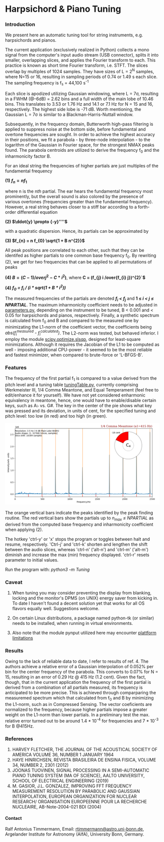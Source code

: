 # Harpsichord & Piano Tuning

### Introduction

We present here an automatic tuning tool for string instruments, 
e.g. harpsichords and pianos.

The current application (exclusively realized in Python) 
collects a mono signal from the computer's input audio stream (USB connector),
splits it into smaller, overlapping slices, and applies the Fourier transform to
each. This practice is known as short time Fourier transform, i.e. STFT. 
The slices overlap by multiples of 1024 samples. They have sizes of
L = 2<sup>N</sup> samples, where N=15 or 16, resulting in sampling 
periods of 0.74 or 1.49 s each slice. 
The sampling frequency is f<sub>s</sub> = 44,100 s<sup>-1</sup>

Each slice is apodized utilizing Gaussian windowing, where L = 
7&sigma;, resulting in a FWHM (@-6dB) = 2.62 bins and a full width 
of the main lobe of 
10.46 bins. This translates to 3.53 or 1.76 Hz and 14.1 or 7.1 Hz for N = 15 and 
16, respectively. The highest side lobe is -71 dB. Worth mentioning, the 
Gaussian L = 7&sigma; is similar to a Blackman-Harris-Nuttall window.

Subsequently, in the
frequency domain, Butterworth high-pass filtering is applied to suppress noise
at the bottom side, before fundamental and overtone frequencies are sought.
In order to achieve the highest accuracy in their positions, we fit a 
parabola - by three-node interpolation - to the
logarithm of the Gaussian in Fourier space, for the
strongest NMAX peaks found. The parabola centroids are utilized to derive 
the frequency f<sub>0</sub> and the inharmonicity factor B.

For an ideal string the frequencies of higher partials are just multiples
of the fundamental frequency

**(1) $`f_{n} = n f_{1}`$**

where n is the n<em>th</em> partial. 
The ear hears the fundamental frequency most prominently, 
but the overall sound is also colored by the presence of various overtones 
(frequencies greater than the fundamental frequency).
However, a real string behaves closer to a stiff bar according to a forth-order 
differential equation 

**(2) $`\ddot{y} \propto {-y}''''`$** 

with a quadratic dispersion. Hence, its partials can be approximated by

**(3) $`f_{n} = n f_{0} \sqrt{1 + B n^{2}}`$**

All peak positions are correlated to each other, such that they 
can be identifed as higher partials to one common base frequency f<sub>0</sub>. 
By rewriting (2), we get for two frequencies that can be 
applied to all permutations of peaks

**(4) $`B = (C - 1) /over{j^{2} - C * i^{2}})`$**, 
where 
**C = (f_{j} i /over{f_{i} j})^{2}`$**

**(4) <em>f<sub>0</sub> = f<sub>i</sub> / (i * sqrt(1 + B * i<sup>2</sup>))</em>**

The measured frequencies of the partials are denoted
**<em>f<sub>i</sub> < f<sub>j</sub></em>** and **1 &#8804;
<em>i < j &#8804; NPARTIAL</em>**. 
The maximum inharmonicity coefficient needs to be adjusted in
[parameters.py](https://github.com/Tamburasca/HarpsichordTuning/blob/master/Tuning/parameters.py), 
depending on the instrument to be tuned, B < 0.001 and < 0.05 for 
harpsichords and pianos, respectively. Finally, a synthetic spectrum 
is calculated from f<sub>0</sub> and B and compared to the measured 
one by minimizating the L1-norm of the coefficient vector, the coefficients being
<em>abs(f<sub>i</sub><sup>measured</sup> - f<sub>i</sub><sup>calculated</sup>)</em>.
The L2-norm was tested, but behaved inferior. I employ the module 
[scipy.optimize.slsqp](https://docs.scipy.org/doc/scipy/reference/optimize.minimize-slsqp.html#optimize-minimize-slsqp),
designed for least-square minimizations. Although it requires the Jacobian 
of the L1 to be computed as well - imposing additional CPU-power - it seemed to 
be the most reliable and fastest minimizer, when compared to brute-force or 'L-BFGS-B'.

### Features

The frequency of the first partial f<sub>1</sub> is 
compared to a value derived from the pitch level and a tuning table 
[tuningTable.py](https://github.com/Tamburasca/HarpsichordTuning/blob/master/Tuning/tuningTable.py), 
currently comprising Werkmeister III, 1/4 Comma Meantone, and Equal Temperament 
(feel free to edit/enhance it for yourself). We have not yet considered 
enharmonic equivalency in meantone, hence, one would have to enable/disable 
certain keys, 
such as A♭ vs. G#. The key in the center of the pie shows what key was 
pressed and its deviation, in units of cent, for the specified tuning and 
pitch level: too low (in red) and too high (in green).

![image info](./pictures/screenshot.png)

The orange vertical bars indicate the peaks identified by the peak 
finding routine. The red vertical bars show the partials up to 
<em>n<sub>max</sub> &#8804; NPARTIAL</em> as 
derived from the computed base frequency and inharmonicity coefficient 
when applying (2).

The hotkey 'ctrl-y' or 'x' stops the program or toggles between halt and 
resume, respectively. 'Ctrl-j' and 'ctrl-k' shorten and lengthen the shift 
between the audio slices, whereas 'ctrl-n' ('alt-n') and 'ctrl-m' ('alt-m') 
diminish and increase the max (min) frequency displayed. 'ctrl-r' resets 
parameter to initial values.
 
Run the program with: <em>python3 -m Tuning</em>

### Caveat

1) When tuning you may consider preventing the display from blanking, locking 
and the monitor's DPMS (on UNIX) energy saver from kicking in. To date I haven't 
found a decent solution yet that works for all OS flavors equally well. 
Suggestions welcome.

2) On certain Linux distributions, a package named python-tk (or similar) needs 
to be installed, when running in virtual environments.

3) Also note that the module pynput utilized here may encounter 
[plattform limitations](https://pynput.readthedocs.io/en/latest/limitations.html#)

### Results
Owing to the lack of reliable data to date, I refer to results of ref. 4. The 
authors achieve a relative error of a Gaussian interpolation of 0.052% per bin 
for the center frequency of the parabola. This converts to 0.07% for N = 15, 
resulting in an error of 0.29 Hz @ 415 Hz (1.2 cent). Given the fact, though, 
that in the current application the frequency of the first partial is 
derived from a combination of all partials measured, 
its frequency is anticipated to be more precise.
This is achieved through comparparing the measuremed spectrum which that 
calculated from f<sub>0</sub> and B by minimizing the L1-norm, such as in 
Compressed Sensing. The vector coeficients are normalized to the frequency, 
because higher partials impose a greater weight on the L1-norm 
than lower partials. In a preliminary test the max. relative error
turned out to be around 1.4 * 10<sup>-4</sup> for frequencies and 
7 * 10<sup>-3</sup> for B @415Hz.

### References

1) HARVEY FLETCHER, THE JOURNAL OF THE ACOUSTICAL SOCIETY OF AMERICA VOLUME 36,
NUMBER 1 JANUARY 1964
2) HAYE HINRICHSEN, REVISTA BRASILEIRA DE ENSINA FISICA, VOLUME 34, NUMBER 2,
2301 (2012)
3) JOONAS TUOVINEN, SIGNAL PROCESSING IN A SEMI-AUTOMATIC PIANO TUNING SYSTEM
(MA OF SCIENCE), AALTO UNIVERSITY, SCHOOL OF ELECTRICAL ENGINEERING (2019)
4) M. GASIOR, J.L. GONZALEZ, IMPROVING FFT FREQUENCY MEASUREMENT RESOLUTION
BY PARABOLIC AND GAUSSIAN INTERPOLATION, EUROPEAN ORGANIZATION FOR NUCLEAR RESEARCH/
ORGANISATION EUROPEENNE POUR LA RECHERCHE NUCLEAIRE, AB-Note-2004-021 BDI (2004)

#### Contact

Ralf Antonius Timmermann, Email: rtimmermann@astro.uni-bonn.de, 
Argelander Institute for Astronomy (AIfA), University Bonn, Germany.